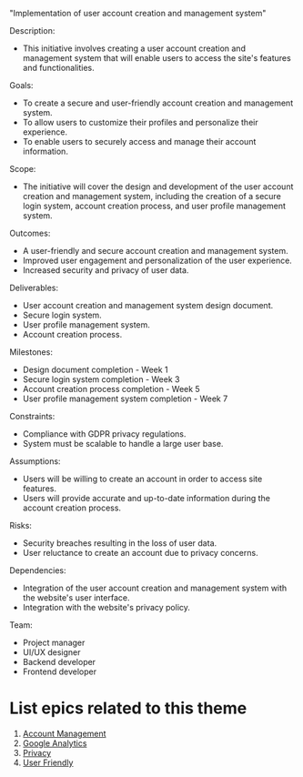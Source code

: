 "Implementation of user account creation and management system"

Description:

* This initiative involves creating a user account creation and management system that will enable users to access the site's features and functionalities.

Goals:

* To create a secure and user-friendly account creation and management system.
* To allow users to customize their profiles and personalize their experience.
* To enable users to securely access and manage their account information.

Scope:

* The initiative will cover the design and development of the user account creation and management system, including the creation of a secure login system, account creation process, and user profile management system.

Outcomes:

* A user-friendly and secure account creation and management system.
* Improved user engagement and personalization of the user experience.
* Increased security and privacy of user data.

Deliverables:

* User account creation and management system design document.
* Secure login system.
* User profile management system.
* Account creation process.

Milestones:

* Design document completion - Week 1
* Secure login system completion - Week 3
* Account creation process completion - Week 5
* User profile management system completion - Week 7

Constraints:

* Compliance with GDPR privacy regulations.
* System must be scalable to handle a large user base.

Assumptions:

* Users will be willing to create an account in order to access site features.
* Users will provide accurate and up-to-date information during the account creation process.

Risks:

* Security breaches resulting in the loss of user data.
* User reluctance to create an account due to privacy concerns.

Dependencies:

* Integration of the user account creation and management system with the website's user interface.
* Integration with the website's privacy policy.

Team:

* Project manager
* UI/UX designer
* Backend developer
* Frontend developer

# List epics related to this theme
1. [Account Management](epics/account-management.md)
2. [Google Analytics](epics/analytics-google.md)
3. [Privacy](epics/privacy.md)
4. [User Friendly](epics/user-friendly.md)